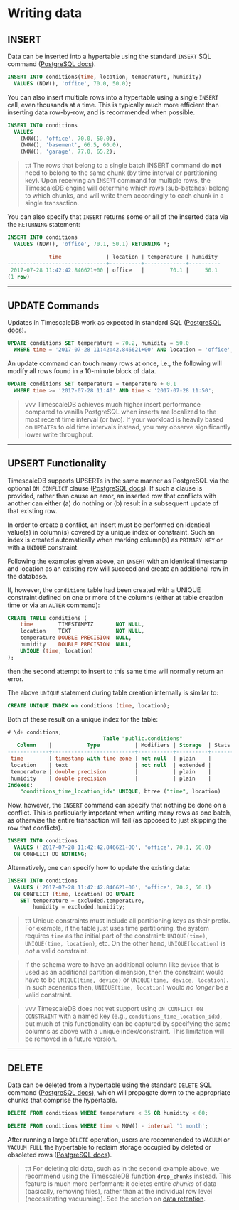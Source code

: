 # Writing data

## INSERT <a id="insert"></a>

Data can be inserted into a hypertable using the standard `INSERT` SQL command
([PostgreSQL docs][postgres-insert]).

```sql
INSERT INTO conditions(time, location, temperature, humidity)
  VALUES (NOW(), 'office', 70.0, 50.0);
```

You can also insert multiple rows into a hypertable using a single `INSERT` call,
even thousands at a time. This is typically much more efficient than
inserting data row-by-row, and is recommended when possible.

```sql
INSERT INTO conditions
  VALUES
    (NOW(), 'office', 70.0, 50.0),
    (NOW(), 'basement', 66.5, 60.0),
    (NOW(), 'garage', 77.0, 65.2);
```

>ttt The rows that belong to a single batch INSERT command do **not** need
to belong to the same chunk (by time interval or partitioning key).
Upon receiving an `INSERT` command for multiple rows, the TimescaleDB
engine will determine which rows (sub-batches) belong to which chunks,
and will write them accordingly to each chunk in a single transaction.

You can also specify that `INSERT` returns some or all of the inserted
data via the `RETURNING` statement:

```sql
INSERT INTO conditions
  VALUES (NOW(), 'office', 70.1, 50.1) RETURNING *;

             time              | location | temperature | humidity
-------------------------------+----------+-------------+----------
 2017-07-28 11:42:42.846621+00 | office   |        70.1 |     50.1
(1 row)
```

---

## UPDATE Commands <a id="update"></a>

Updates in TimescaleDB work as expected in standard SQL ([PostgreSQL docs][postgres-update]).

```sql
UPDATE conditions SET temperature = 70.2, humidity = 50.0
  WHERE time = '2017-07-28 11:42:42.846621+00' AND location = 'office';
```

An update command can touch many rows at once, i.e., the following
will modify all rows found in a 10-minute block of data.

```sql
UPDATE conditions SET temperature = temperature + 0.1
  WHERE time >= '2017-07-28 11:40' AND time < '2017-07-28 11:50';
```

>vvv TimescaleDB achieves much higher insert performance compared to
 vanilla PostgreSQL when inserts are localized to the most recent time
 interval (or two).  If your workload is heavily based on `UPDATE`s to old
 time intervals instead, you may observe significantly lower write
 throughput.

---

## UPSERT Functionality <a id="upsert"></a>

TimescaleDB supports UPSERTs in the same manner as PostgreSQL
via the optional `ON CONFLICT` clause ([PostgreSQL docs][postgres-upsert]).
If such a clause is provided, rather than cause an error,
an inserted row that
conflicts with another can either (a) do nothing or (b) result in a
subsequent update of that existing row.

In order to create a conflict, an insert must be performed on
identical value(s) in column(s) covered by a unique index or constraint. Such an
index is created automatically when marking column(s) as `PRIMARY KEY`
or with a `UNIQUE` constraint.

Following the examples given above, an `INSERT` with an identical
timestamp and location as an existing row will succeed and create an
additional row in the database.

If, however, the `conditions` table had been created with a UNIQUE
constraint defined on one or more of the columns (either at table
creation time or via an `ALTER` command):

```sql
CREATE TABLE conditions (
    time        TIMESTAMPTZ       NOT NULL,
    location    TEXT              NOT NULL,
    temperature DOUBLE PRECISION  NULL,
    humidity    DOUBLE PRECISION  NULL,
    UNIQUE (time, location)
);
```

then the second attempt to insert to this same time will normally
return an error.

The above `UNIQUE` statement during table creation internally is similar to:

```sql
CREATE UNIQUE INDEX on conditions (time, location);
```
Both of these result on a unique index for the table:
```sql
# \d+ conditions;
                              Table "public.conditions"
   Column    |           Type           | Modifiers | Storage  | Stats target | Description
-------------+--------------------------+-----------+----------+--------------+-------------
 time        | timestamp with time zone | not null  | plain    |              |
 location    | text                     | not null  | extended |              |
 temperature | double precision         |           | plain    |              |
 humidity    | double precision         |           | plain    |              |
Indexes:
    "conditions_time_location_idx" UNIQUE, btree ("time", location)
```

Now, however, the `INSERT` command can specify that nothing be done on
a conflict. This is particularly important when writing many rows as
one batch, as otherwise the entire transaction will fail (as opposed
to just skipping the row that conflicts).

```sql
INSERT INTO conditions
  VALUES ('2017-07-28 11:42:42.846621+00', 'office', 70.1, 50.0)
  ON CONFLICT DO NOTHING;
```

Alternatively, one can specify how to update the existing data:
```sql
INSERT INTO conditions
  VALUES ('2017-07-28 11:42:42.846621+00', 'office', 70.2, 50.1)
  ON CONFLICT (time, location) DO UPDATE
    SET temperature = excluded.temperature,
        humidity = excluded.humidity;
```

>ttt Unique constraints must include all partitioning keys as
 their prefix.  For example, if the table just uses time partitioning,
 the system requires `time` as the initial part of the
 constraint: `UNIQUE(time)`, `UNIQUE(time, location)`, etc.
 On the other hand, `UNIQUE(location)` is *not* a valid constraint.

>If the schema were to have an additional column like `device` that is used
 as an additional partition dimension, then the constraint would have
 to be `UNIQUE(time, device)` or `UNIQUE(time, device, location)`. In
 such scenarios then, `UNIQUE(time, location)` would *no longer* be
 a valid constraint.

<!-- -->
>vvv TimescaleDB does not yet support using `ON CONFLICT ON CONSTRAINT` with
 a named key (e.g., `conditions_time_location_idx`), but much of this
 functionality can be captured by specifying the same columns as above with
 a unique index/constraint. This limitation will be removed in a future version.


---

## DELETE <a id="delete"></a>

Data can be deleted from a hypertable using the standard `DELETE` SQL
command ([PostgreSQL docs][postgres-delete]), which will propagate
down to the appropriate chunks that comprise the hypertable.

```sql
DELETE FROM conditions WHERE temperature < 35 OR humidity < 60;

DELETE FROM conditions WHERE time < NOW() - interval '1 month';
```

After running a large `DELETE` operation, users are recommended to
`VACUUM` or `VACUUM FULL` the hypertable to reclaim storage occupied
by deleted or obsoleted rows ([PostgreSQL docs][postgres-vacuum]).

>ttt For deleting old data, such as in the second example
 above, we recommend using the TimescaleDB function
 [`drop_chunks`][drop_chunks] instead.  This feature is much more
 performant: it deletes entire *chunks* of data (basically, removing
 files), rather than at the individual row level (necessitating
 vacuuming). See the section on [data retention][].


[postgres-insert]: https://www.postgresql.org/docs/current/static/sql-insert.html
[postgres-update]: https://www.postgresql.org/docs/current/static/sql-update.html
[postgres-upsert]: https://www.postgresql.org/docs/current/static/sql-insert.html#SQL-ON-CONFLICT
[postgres-delete]: https://www.postgresql.org/docs/current/static/sql-delete.html
[postgres-vacuum]: https://www.postgresql.org/docs/current/static/sql-vacuum.html
[drop_chunks]: /api#drop_chunks
[data retention]: /using-timescaledb/data-retention
